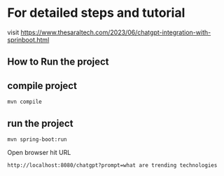 # For detailed steps and tutorial 
visit https://www.thesaraltech.com/2023/06/chatgpt-integration-with-sprinboot.html

## How to Run the project

## compile project
```
mvn compile
```
## run the project
```
mvn spring-boot:run
```

Open browser
hit URL
```
http://localhost:8080/chatgpt?prompt=what are trending technologies
```
